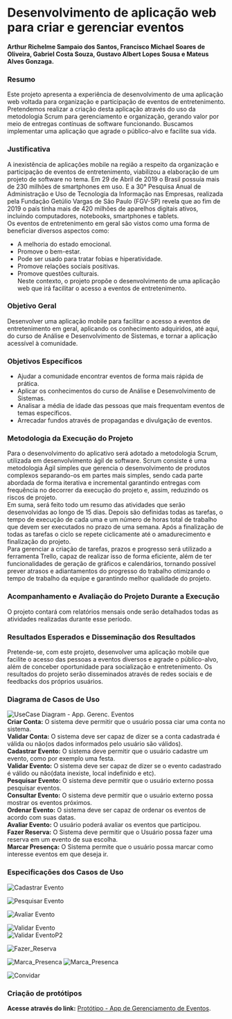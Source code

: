 # Desenvolvimento de aplicação web para criar e gerenciar eventos

**Arthur Richelme Sampaio dos Santos, Francisco Michael Soares de Oliveira, Gabriel Costa Souza, Gustavo Albert Lopes Sousa e Mateus Alves Gonzaga.**

### Resumo
Este projeto apresenta a experiência de desenvolvimento de uma aplicação web voltada para organização e participação de eventos de entretenimento. Pretendemos realizar a criação desta aplicação através do uso da metodologia Scrum para gerenciamento e organização, gerando valor por meio de entregas contínuas de software funcionando. Buscamos implementar uma aplicação que agrade o público-alvo e facilite sua vida.

### Justificativa
A inexistência de aplicações mobile na região a respeito da organização e participação de eventos de entretenimento, viabilizou a elaboração de um projeto de software no tema. Em 29 de Abril de 2019 o Brasil possuía mais de 230 milhões de smartphones em uso. E a 30° Pesquisa Anual de Administração e Uso de Tecnologia da Informação nas Empresas, realizada pela Fundação Getúlio Vargas de São Paulo (FGV-SP) revela que ao fim de 2019 o país tinha mais de 420 milhões de aparelhos digitais ativos, incluindo computadores, notebooks, smartphones e tablets.  
Os eventos de entretenimento em geral são vistos como uma forma de beneficiar diversos aspectos como:  
- A melhoria do estado emocional.
- Promove o bem-estar.
- Pode ser usado para tratar fobias e hiperatividade.
- Promove relações sociais positivas.
- Promove questões culturais.  
Neste contexto, o projeto propõe o desenvolvimento de uma aplicação web que irá facilitar o acesso a eventos de entretenimento. 

### Objetivo Geral
Desenvolver uma aplicação mobile para facilitar o acesso a eventos de entretenimento em geral, aplicando os conhecimento adquiridos, até aqui, do curso de
Análise e Desenvolvimento de Sistemas, e tornar a aplicação acessível à comunidade.  

### Objetivos Específicos
- Ajudar a comunidade encontrar eventos de forma mais rápida de prática.
- Aplicar os conhecimentos do curso de Análise e Desenvolvimento de Sistemas.
- Analisar a média de idade das pessoas que mais frequentam eventos de temas específicos.
- Arrecadar fundos através de propagandas e divulgação de eventos.  

### Metodologia da Execução do Projeto
Para o desenvolvimento do aplicativo será adotado a metodologia Scrum, utilizada em desenvolvimento ágil de software. Scrum consiste é uma metodologia Ágil simples
que gerencia o desenvolvimento de produtos complexos separando-os em partes mais simples, sendo cada parte abordada de forma iterativa e incremental garantindo entregas
com frequência no decorrer da execução do projeto e, assim, reduzindo os riscos de projeto.  
Em suma, será feito todo um resumo das atividades que serão desenvolvidas ao longo de 15 dias. Depois são definidas todas as tarefas, o tempo de execução de cada
uma e um número de horas total de trabalho que devem ser executados no prazo de uma semana. Após a finalização de todas as tarefas o ciclo se repete ciclicamente até o
amadurecimento e finalização do projeto.  
Para gerenciar a criação de tarefas, prazos e progresso será utilizado a ferramenta Trello, capaz de realizar isso de forma eficiente, além de ter funcionalidades de geração
de gráficos e calendários, tornando possível prever atrasos e adiantamentos do progresso do trabalho otimizando o tempo de trabalho da equipe e garantindo melhor qualidade do
projeto.  

### Acompanhamento e Avaliação do Projeto Durante a Execução
O projeto contará com relatórios mensais onde serão detalhados todas as atividades realizadas durante esse período.  

### Resultados Esperados e Disseminação dos Resultados
Pretende-se, com este projeto, desenvolver uma aplicação mobile que facilite o acesso das pessoas a eventos diversos e agrade o público-alvo, além de conceber
oportunidade para socialização e entretenimento. Os resultados do projeto serão disseminados através de redes sociais e de feedbacks dos próprios usuários.  

### Diagrama de Casos de Uso
![UseCase Diagram - App. Gerenc. Eventos ](https://raw.githubusercontent.com/FMichael77/Aplicacao_Gereciamento_Eventos/af274df13c602db723f55307cf5861b1a0d6dd14/Diagrama%20de%20Casos%20de%20Uso%20-%20App%20de%20Gerenciamneto%20de%20Eventos.png)  
**Criar Conta:** O sistema deve permitir que o usuário possa ciar uma conta no sistema.  
**Validar Conta:** O sistema deve ser capaz de dizer se a conta cadastrada é válida ou não(os dados informados pelo usuário são válidos).  
**Cadastrar Evento:** O sistema deve permitir que o usuário cadastre um evento, como por exemplo uma festa.  
**Validar Evento:** O sistema deve ser capaz de dizer se o evento cadastrado é válido ou não(data inexiste, local indefinido e etc).  
**Pesquisar Evento:** O sistema deve permitir que o usuário externo possa pesquisar eventos.  
**Consultar Evento:** O sistema deve permitir que o usuário externo possa mostrar os eventos próximos.  
**Ordenar Evento:** O sistema deve ser capaz de ordenar os eventos de acordo com suas datas.  
**Avaliar Evento:** O usuário poderá avaliar os eventos que participou.  
**Fazer Reserva:** O Sistema deve permitir que o Usuário possa fazer uma reserva em um evento de sua escolha.  
**Marcar Presença:** O Sistema permite que o usuário possa marcar como interesse eventos em que deseja ir.    

### Especificações dos Casos de Uso  
![Cadastrar Evento](https://raw.githubusercontent.com/FMichael77/Aplicacao_Gereciamento_Eventos/gh-pages/Cadastrar%20Evento%20-%20Especifica%C3%A7%C3%B5es%20dos%20Casos%20de%20Uso.png)  

![Pesquisar Evento](https://raw.githubusercontent.com/FMichael77/Aplicacao_Gereciamento_Eventos/gh-pages/Pesquisar%20Evento%20-%20Especifica%C3%A7%C3%B5es%20dos%20Casos%20de%20Uso.png)  

![Avaliar Evento](https://raw.githubusercontent.com/FMichael77/Aplicacao_Gereciamento_Eventos/gh-pages/Avaliar%20Evento%20-%20Especifica%C3%A7%C3%B5es%20dos%20Casos%20de%20Uso.png) 

![Validar Evento](https://raw.githubusercontent.com/FMichael77/Aplicacao_Gereciamento_Eventos/gh-pages/Validar%20Evento%20-%20Especifica%C3%A7%C3%B5es%20dos%20Casos%20de%20Uso.png)  
![Validar EventoP2](https://raw.githubusercontent.com/FMichael77/Aplicacao_Gereciamento_Eventos/gh-pages/Validar%20Evento%20P2%20-%20Especifica%C3%A7%C3%B5es%20dos%20Casos%20de%20Uso.png)  

![Fazer_Reserva](https://raw.githubusercontent.com/FMichael77/Aplicacao_Gereciamento_Eventos/gh-pages/Fazer%20Reserva%20-%20Especifica%C3%A7%C3%B5es%20dos%20Casos%20de%20Uso.png) 

![Marca_Presenca](https://raw.githubusercontent.com/FMichael77/Aplicacao_Gereciamento_Eventos/gh-pages/Marcar%20Presen%C3%A7a%20-%20Especifica%C3%A7%C3%B5es%20dos%20Casos%20de%20Uso.png) 
![Marca_Presenca](https://raw.githubusercontent.com/FMichael77/Aplicacao_Gereciamento_Eventos/gh-pages/Marcar%20Presen%C3%A7a%202%20-%20Especifica%C3%A7%C3%B5es%20dos%20Casos%20de%20Uso.png) 

![Convidar](https://raw.githubusercontent.com/FMichael77/Aplicacao_Gereciamento_Eventos/gh-pages/Convidar%20-%20Especifica%C3%A7%C3%B5es%20dos%20Casos%20de%20Uso.png) 
### Criação de protótipos  
**Acesse através do link:** [Protótipo - App de Gerenciamento de Eventos](https://www.figma.com/proto/fnBYM8V6Z21x0iGV8HX7EQ/App-Onde-%C3%A9-Hoje?node-id=4%3A17&viewport=-202%2C-381%2C0.5704072713851929&scaling=min-zoom).
